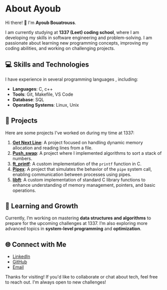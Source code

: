 # About Ayoub

Hi there! 👋 I'm **Ayoub Bouatrouss**.

I am currently studying at **1337 (Leet) coding school**, where I am developing my skills in software engineering and problem-solving. I am passionate about learning new programming concepts, improving my coding abilities, and working on challenging projects. 

## 💻 Skills and Technologies

I have experience in several programming languages , including:
- **Languages**: C, c++
- **Tools**: Git, Makefile, VS Code
- **Database**: SQL
- **Operating Systems**: Linux, Unix

## 🚀 Projects

Here are some projects I've worked on during my time at 1337:
1. **[Get Next Line](https://github.com/aybouatr/get_next_line)**: A project focused on handling dynamic memory allocation and reading lines from a file.
2. **[Push_swap](https://github.com/aybouatr/push_swap)**: A project where I implemented algorithms to sort a stack of numbers.
3. **[ft_printf](https://github.com/aybouatr/ft_printf)**: A custom implementation of the `printf` function in C.
4. **[Pipex](https://github.com/aybouatr/pipex)**: A project that simulates the behavior of the `pipe` system call, enabling communication between processes using pipes.
5. **[libft](https://github.com/aybouatr/libft)**: A custom implementation of standard C library functions to enhance understanding of memory management, pointers, and basic operations.

## 🌱 Learning and Growth

Currently, I’m working on mastering **data structures and algorithms** to prepare for the upcoming challenges at 1337. I’m also exploring more advanced topics in **system-level programming** and **optimization**.

## 🌐 Connect with Me

- [LinkedIn](https://www.linkedin.com/in/ayoubouatrouss)
- [GitHub](https://github.com/aybouatr)
- [Email](aybouatr@student.1337.ma)

Thanks for visiting! If you'd like to collaborate or chat about tech, feel free to reach out. I'm always open to new challenges!
